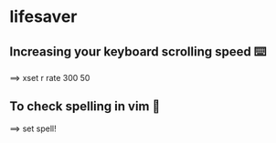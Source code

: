 # lifesaver

<h2>Increasing your keyboard scrolling speed ⌨️ </h2>
==> <bold> xset r rate 300 50 </bold>
  
<h2>To check spelling in vim  📗</h2>
==> <bold> set spell! </bold>
